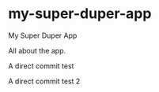# my-super-duper-app
My Super Duper App

All about the app.

A direct commit test

A direct commit test 2
